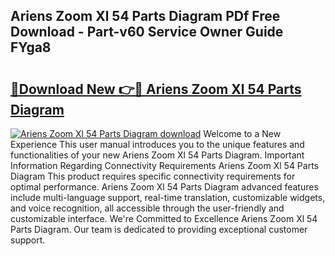 ## Ariens Zoom Xl 54 Parts Diagram PDf Free Download - Part-v60 Service Owner Guide FYga8

# <h2><a href="http://dfighz7.blite.top/?on=Ariens+Zoom+Xl+54+Parts+Diagram">🔗Download New 👉🔴 Ariens Zoom Xl 54 Parts Diagram</a></h2>

[![Ariens Zoom Xl 54 Parts Diagram download](https://i.imgur.com/lujVjoI.png)](http://dfighz7.blite.top/?on=Ariens+Zoom+Xl+54+Parts+Diagram)
Welcome to a New Experience This user manual introduces you to the unique features and functionalities of your new Ariens Zoom Xl 54 Parts Diagram. Important Information Regarding Connectivity Requirements Ariens Zoom Xl 54 Parts Diagram This product requires specific connectivity requirements for optimal performance. Ariens Zoom Xl 54 Parts Diagram advanced features include multi-language support, real-time translation, customizable widgets, and voice recognition, all accessible through the user-friendly and customizable interface. We're Committed to Excellence Ariens Zoom Xl 54 Parts Diagram. Our team is dedicated to providing exceptional customer support.
